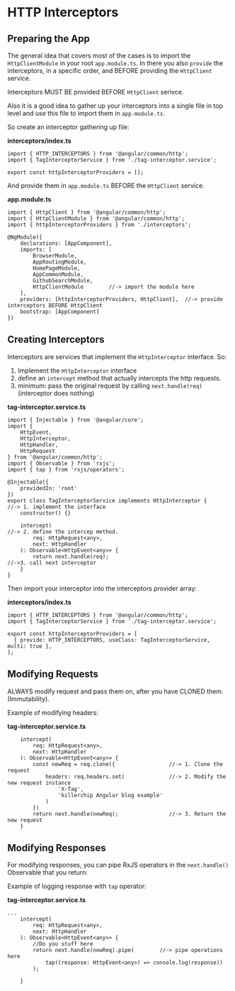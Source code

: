 # HTTP Interceptors

## Preparing the App

The general idea that covers most of the cases is to import the `HttpClientModule` in your root `app.module.ts`. In there you also `provide` the interceptors, in a specific order, and BEFORE providing the `HttpClient` service. 

Interceptors MUST BE provided BEFORE `HttpClient` serivce.

Also it is a good idea to gather up your interceptors into a single file in top level and use this file to import them in `app.module.ts`.

So create an interceptor gathering up file:

**interceptors/index.ts**
```
import { HTTP_INTERCEPTORS } from '@angular/common/http';
import { TagInterceptorService } from './tag-interceptor.service';

export const httpInterceptorProviders = [];
```

And provide them in `app.module.ts` BEFORE the `HttpClient` service.

**app.module.ts**
```
import { HttpClient } from '@angular/common/http';
import { HttpClientModule } from '@angular/common/http';
import { httpInterceptorProviders } from './interceptors';

@NgModule({
    declarations: [AppComponent],
    imports: [
        BrowserModule,
        AppRoutingModule,
        HomePageModule,
        AppCommonModule,
        GithubSearchModule,
        HttpClientModule        //-> import the module here
    ],
    providers: [httpInterceptorProviders, HttpClient],  //-> provide interceptors BEFORE HttpClient
    bootstrap: [AppComponent]
})

```

## Creating Interceptors

Interceptors are services that implement the `HttpInterceptor` interface. So:

1. Implement the `HttpInterceptor` interface
1. define an `intercept` method that actually intercepts the http requests.
1. minimum: pass the original request by calling `next.handle(req)` (interceptor does nothing)

**tag-interceptor.service.ts**
```
import { Injectable } from '@angular/core';
import {
    HttpEvent,
    HttpInterceptor,
    HttpHandler,
    HttpRequest
} from '@angular/common/http';
import { Observable } from 'rxjs';
import { tap } from 'rxjs/operators';

@Injectable({
    providedIn: 'root'
})
export class TagInterceptorService implements HttpInterceptor {     //-> 1. implement the interface
    constructor() {}

    intercept(                                                      //-> 2. define the intercep method.
        req: HttpRequest<any>,
        next: HttpHandler
    ): Observable<HttpEvent<any>> {
        return next.handle(req);                                    //->3. call next interceptor
    }
}
```

Then import your interceptor into the interceptors provider array:

**interceptors/index.ts**
```
import { HTTP_INTERCEPTORS } from '@angular/common/http';
import { TagInterceptorService } from './tag-interceptor.service';

export const httpInterceptorProviders = [
  { provide: HTTP_INTERCEPTORS, useClass: TagInterceptorService, multi: true },
];
```

## Modifying Requests

ALWAYS modify request and pass them on, after you have CLONED them. (Immutability).

Example of modifying headers:

**tag-interceptor.service.ts**
```
    intercept(
        req: HttpRequest<any>,
        next: HttpHandler
    ): Observable<HttpEvent<any>> {
        const newReq = req.clone({                 //-> 1. Clone the request
            headers: req.headers.set(              //-> 2. Modify the new request instance
                'X-Tag', 
                'killerchip Angular blog example'
            )
        })
        return next.handle(newReq);                //-> 3. Return the new request
    }
```

## Modifying Responses

For modifying responses, you can pipe RxJS operators in the `next.handle()` Observable that you return:

Example of logging response with `tap` operator:

**tag-interceptor.service.ts**
```
...
    intercept(
        req: HttpRequest<any>,
        next: HttpHandler
    ): Observable<HttpEvent<any>> {
        //Do you stuff here
        return next.handle(newReq).pipe(        //-> pipe operations here
            tap((response: HttpEvent<any>) => console.log(response))
        );

    }
```